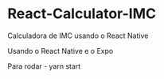 # React-Calculator-IMC
Calculadora de IMC usando o React Native


Usando o React Native
e o Expo

Para rodar - yarn start
